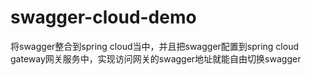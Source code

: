 # swagger-cloud-demo
将swagger整合到spring cloud当中，并且把swagger配置到spring cloud gateway网关服务中，实现访问网关的swagger地址就能自由切换swagger

